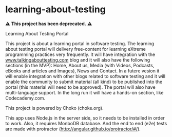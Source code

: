 # learning-about-testing

⚠️ **This project has been deprecated.** ⚠️

Learning About Testing Portal

This project is about a learning portal in software testing.
The learning about testing portal will delivery free-content for learning eXtreme programming practices very frequently.
It will have integration with the www.talkingabouttesting.com blog and it will also have the following sections (in the MVP): Home, About us, Media (with Videos, Podcasts, eBooks and articles and Images), News and Contact.
In a futere vesion it will enable integration with other blogs related to software testing and it will enable the community to submit material (all kind) to be published into the portal (this material will need to be approved). The portal will also have multi-language support. In the long run it will have a hands-on section, like Codecademy.com.

This project is powered by Choko (choke.org).

This app uses Node.js in the server side, so it needs to be installed in order to work.
Also, it requires MonboDB database.
And the end to end (e2e) tests are made with protractor (http://angular.github.io/protractor/#/).
